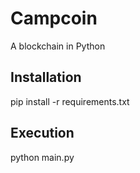 # Campcoin
A blockchain in Python

## Installation
pip install -r requirements.txt 

## Execution
python main.py
